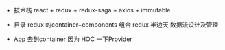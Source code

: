 - 技术栈
  react + redux + redux-saga + axios + immutable

- 目录
  redux 的container+components 组合
  redux 半边天 数据流设计及管理

- App 去到container 因为 HOC 一下Provider